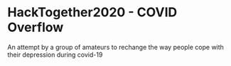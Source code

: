 # HackTogether2020 - COVID Overflow
An attempt by a group of amateurs to rechange the way people cope with their depression during covid-19
